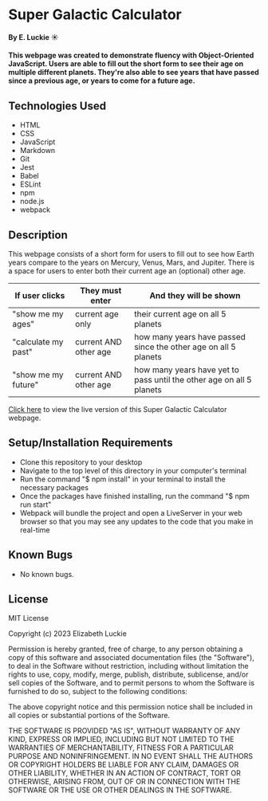 # Super Galactic Calculator

#### By E. Luckie ☀️

#### This webpage was created to demonstrate fluency with Object-Oriented JavaScript. Users are able to fill out the short form to see their age on multiple different planets. They're also able to see years that have passed since a previous age, or years to come for a future age.

## Technologies Used

* HTML
* CSS
* JavaScript
* Markdown
* Git
* Jest
* Babel
* ESLint
* npm
* node.js
* webpack

## Description

This webpage consists of a short form for users to fill out to see how Earth years compare to the years on Mercury, Venus, Mars, and Jupiter. There is a space for users to enter both their current age an (optional) other age.

| If user clicks | They must enter | And they will be shown |
| -------------- | --------------- | ---------------------- |
| "show me my ages" | current age only | their current age on all 5 planets |
| "calculate my past" | current AND other age | how many years have passed since the other age on all 5 planets |
| "show me my future" | current AND other age | how many years have yet to pass until the other age on all 5 planets |

[Click here](https://eluckie.github.io/super-galactic-calculator/) to view the live version of this Super Galactic Calculator webpage.

## Setup/Installation Requirements

* Clone this repository to your desktop
* Navigate to the top level of this directory in your computer's terminal
* Run the command "$ npm install" in your terminal to install the necessary packages
* Once the packages have finished installing, run the command "$ npm run start"
* Webpack will bundle the project and open a LiveServer in your web browser so that you may see any updates to the code that you make in real-time

## Known Bugs

* No known bugs.

## License

MIT License

Copyright (c) 2023 Elizabeth Luckie

Permission is hereby granted, free of charge, to any person obtaining a copy of this software and associated documentation files (the "Software"), to deal in the Software without restriction, including without limitation the rights to use, copy, modify, merge, publish, distribute, sublicense, and/or sell copies of the Software, and to permit persons to whom the Software is furnished to do so, subject to the following conditions:

The above copyright notice and this permission notice shall be included in all copies or substantial portions of the Software.

THE SOFTWARE IS PROVIDED "AS IS", WITHOUT WARRANTY OF ANY KIND, EXPRESS OR IMPLIED, INCLUDING BUT NOT LIMITED TO THE WARRANTIES OF MERCHANTABILITY, FITNESS FOR A PARTICULAR PURPOSE AND NONINFRINGEMENT. IN NO EVENT SHALL THE AUTHORS OR COPYRIGHT HOLDERS BE LIABLE FOR ANY CLAIM, DAMAGES OR OTHER LIABILITY, WHETHER IN AN ACTION OF CONTRACT, TORT OR OTHERWISE, ARISING FROM, OUT OF OR IN CONNECTION WITH THE SOFTWARE OR THE USE OR OTHER DEALINGS IN THE SOFTWARE.
